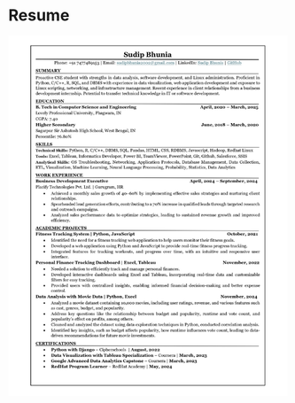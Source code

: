 # Resume
![Resume](https://github.com/SudipBhunia/Resume/blob/main/Sudip%20Bhunia%20CV%20SDE_page-0001.jpg)

